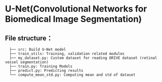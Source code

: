 # U-Net(Convolutional Networks for Biomedical Image Segmentation)





## File structure：
```
  ├── src: Build U-Net model 
  ├── train_utils: Training, validation related modules
  ├── my_dataset.py: Custom dataset for reading DRIVE dataset (retinal vessel segmentation)
  ├── train.py: Training Models
  ├── predict.py: Predicting results
  └── compute_mean_std.py: Computing mean and std of dataset
```





